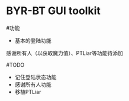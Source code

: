BYR-BT GUI toolkit
===
#功能
+ 基本的登陆功能

感谢所有人（以获取魔力值）、PTLiar等功能待添加

#TODO
+ 记住登陆状态功能
+ 感谢所有人功能
+ 移植PTLiar

